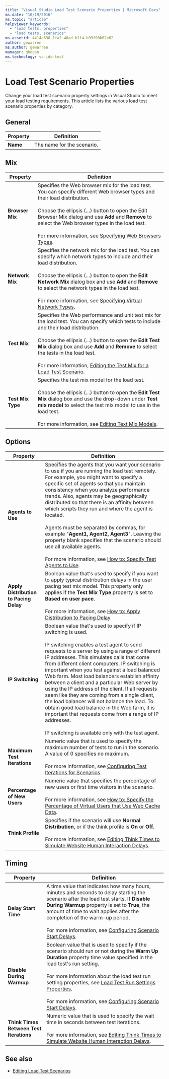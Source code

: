 ```yaml
---
title: "Visual Studio Load Test Scenario Properties | Microsoft Docs"
ms.date: "10/19/2016"
ms.topic: "article"
helpviewer_keywords:
  - "load tests, properties"
  - "load tests, scenarios"
ms.assetid: 4414a638-1fa2-40ad-b1f4-b99f90b62e62
author: gewarren
ms.author: gewarren
manager: ghogen
ms.technology: vs-ide-test
---
```

# Load Test Scenario Properties

Change your load test scenario property settings in Visual Studio to meet your load testing requirements. This article lists the various load test scenario properties by category.

## General

|Property|Definition|
|--------------|----------------|
|**Name**|The name for the scenario.|

## Mix

|Property|Definition|
|--------------|----------------|
|**Browser Mix**|Specifies the Web browser mix for the load test. You can specify different Web browser types and their load distribution.<br /><br />Choose the ellipsis (…) button to open the Edit Browser Mix dialog and use **Add** and **Remove** to select the Web browser types in the load test.<br /><br />For more information, see [Specifying Web Browsers Types](../test/edit-the-test-mix-to-specify-which-web-browsers-types-in-a-load-test-scenario.md).|
|**Network Mix**|Specifies the network mix for the load test. You can specify which network types to include and their load distribution.<br /><br />Choose the ellipsis (…) button to open the **Edit Network Mix** dialog box and use **Add** and **Remove** to select the network types in the load test.<br /><br />For more information, see [Specifying Virtual Network Types](../test/specify-virtual-network-types-in-a-load-test-scenario.md).|
|**Test Mix**|Specifies the Web performance and unit test mix for the load test. You can specify which tests to include and their load distribution.<br /><br />Choose the ellipsis (…) button to open the **Edit Test Mix** dialog box and use **Add** and **Remove** to select the tests in the load test.<br /><br />For more information, [Editing the Test Mix for a Load Test Scenario](../test/edit-the-test-mix-to-specify-which-web-browsers-types-in-a-load-test-scenario.md).|
|**Test Mix Type**|Specifies the test mix model for the load test.<br /><br />Choose the ellipsis (…) button to open the **Edit Test Mix** dialog box and use the drop-down under **Test mix model** to select the test mix model to use in the load test.<br /><br />For more information, see [Editing Text Mix Models](../test/edit-test-mix-models-to-specify-the-probability-of-a-virtual-user-running-a-test.md).|

## Options

|Property|Definition|
|--------------|----------------|
|**Agents to Use**|Specifies the agents that you want your scenario to use if you are running the load test remotely. For example, you might want to specify a specific set of agents so that you maintain consistency when you analyze performance trends. Also, agents may be geographically distributed so that there is an affinity between which scripts they run and where the agent is located.<br /><br />Agents must be separated by commas, for example "**Agent1, Agent2, Agent3**". Leaving the property blank specifies that the scenario should use all available agents.<br /><br />For more information, see [How to: Specify Test Agents to Use](../test/how-to-specify-test-agents-to-use-in-load-test-scenarios.md).|
|**Apply Distribution to Pacing Delay**|Boolean value that's used to specify if you want to apply typical distribution delays in the user pacing test mix model. This property only applies if the **Test Mix Type** property is set to **Based on user pace**.<br /><br />For more information, see [How to: Apply Distribution to Pacing Delay](../test/how-to-apply-distribution-to-pacing-delay-when-using-a-user-pace-test-mix-model.md)|
|**IP Switching**|Boolean value that's used to specify if IP switching is used.<br /><br />IP switching enables a test agent to send requests to a server by using a range of different IP addresses. This simulates calls that come from different client computers. IP switching is important when you test against a load balanced Web farm. Most load balancers establish affinity between a client and a particular Web server by using the IP address of the client. If all requests seem like they are coming from a single client, the load balancer will not balance the load. To obtain good load balance in the Web farm, it is important that requests come from a range of IP addresses.<br /><br />IP switching is available only with the test agent.|
|**Maximum Test Iterations**|Numeric value that is used to specify the maximum number of tests to run in the scenario. A value of 0 specifies no maximum.<br /><br />For more information, see [Configuring Test Iterations for Scenarios](../test/configure-test-iterations-in-a-load-test-scenario.md).|
|**Percentage of New Users**|Numeric value that specifies the percentage of new users or first time visitors in the scenario.<br /><br />For more information, see [How to: Specify the Percentage of Virtual Users that Use Web Cache Data](../test/how-to-specify-the-percentage-of-virtual-users-that-use-web-cache-data.md).|
|**Think Profile**|Specifies if the scenario will use **Normal Distribution**, or if the think profile is **On** or **Off**.<br /><br />For more information, see [Editing Think Times to Simulate Website Human Interaction Delays](../test/edit-think-times-in-load-test-scenarios.md).|

## Timing

|Property|Definition|
|--------------|----------------|
|**Delay Start Time**|A time value that indicates how many hours, minutes and seconds to delay starting the scenario after the load test starts. If **Disable During Warmup** property is set to **True**, the amount of time to wait applies after the completion of the warm-up period.<br /><br />For more information, see [Configuring Scenario Start Delays](../test/configure-scenario-start-delays.md).|
|**Disable During Warmup**|Boolean value that is used to specify if the scenario should run or not during the **Warm Up Duration** property time value specified in the load test's run setting.<br /><br />For more information about the load test run setting properties, see [Load Test Run Settings Properties](../test/load-test-run-settings-properties.md).<br /><br />For more information, see [Configuring Scenario Start Delays](../test/configure-scenario-start-delays.md).|
|**Think Times Between Test Iterations**|Numeric value that is used to specify the wait time in seconds between test iterations.<br /><br />For more information, see [Editing Think Times to Simulate Website Human Interaction Delays](../test/edit-think-times-in-load-test-scenarios.md).|

## See also

- [Editing Load Test Scenarios](../test/edit-load-test-scenarios.md)